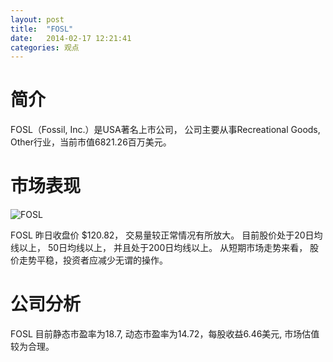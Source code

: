 ```yaml
---
layout: post
title:  "FOSL"
date:   2014-02-17 12:21:41
categories: 观点
---
```


# 简介
FOSL（Fossil, Inc.）是USA著名上市公司，
公司主要从事Recreational Goods, Other行业，当前市值6821.26百万美元。

# 市场表现

![FOSL](http://finviz.com/chart.ashx?t=FOSL&ty=c&ta=1&p=d&s=l)

FOSL 昨日收盘价 $120.82，
交易量较正常情况有所放大。
目前股价处于20日均线以上，
50日均线以上，
并且处于200日均线以上。
从短期市场走势来看，
股价走势平稳，投资者应减少无谓的操作。

# 公司分析
FOSL 目前静态市盈率为18.7, 动态市盈率为14.72，每股收益6.46美元,
市场估值较为合理。
